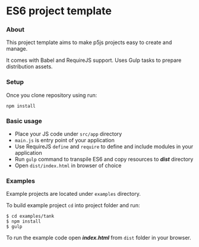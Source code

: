 # ES6 project template

### About
This project template aims to make p5js projects easy to create and manage.

It comes with Babel and RequireJS support. Uses Gulp tasks to prepare distribution assets.

### Setup
Once you clone repository using run:

```npm install```

### Basic usage
* Place your JS code under ```src/app``` directory
* ```main.js``` is entry point of your application
* Use RequireJS ```define``` and ```require``` to define and include modules in your application
* Run ```gulp``` command to transpile ES6 and copy resources to ***dist*** directory
* Open ```dist/index.html``` in browser of choice

### Examples

Example projects are located under `examples` directory.

To build example project `cd` into project folder and run:

```
$ cd examples/tank
$ npm install
$ gulp
```
To run the example code open ***index.html*** from `dist` folder in your browser.
